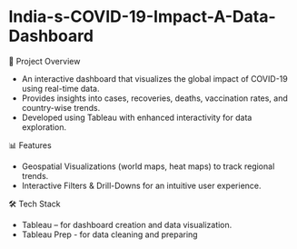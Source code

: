 # India-s-COVID-19-Impact-A-Data-Dashboard

📌 Project Overview
- An interactive dashboard that visualizes the global impact of COVID-19 using real-time data.
- Provides insights into cases, recoveries, deaths, vaccination rates, and country-wise trends.
- Developed using Tableau with enhanced interactivity for data exploration.

📊 Features
- Geospatial Visualizations (world maps, heat maps) to track regional trends.
- Interactive Filters & Drill-Downs for an intuitive user experience.

🛠️ Tech Stack
- Tableau – for dashboard creation and data visualization.
- Tableau Prep - for data cleaning and preparing

